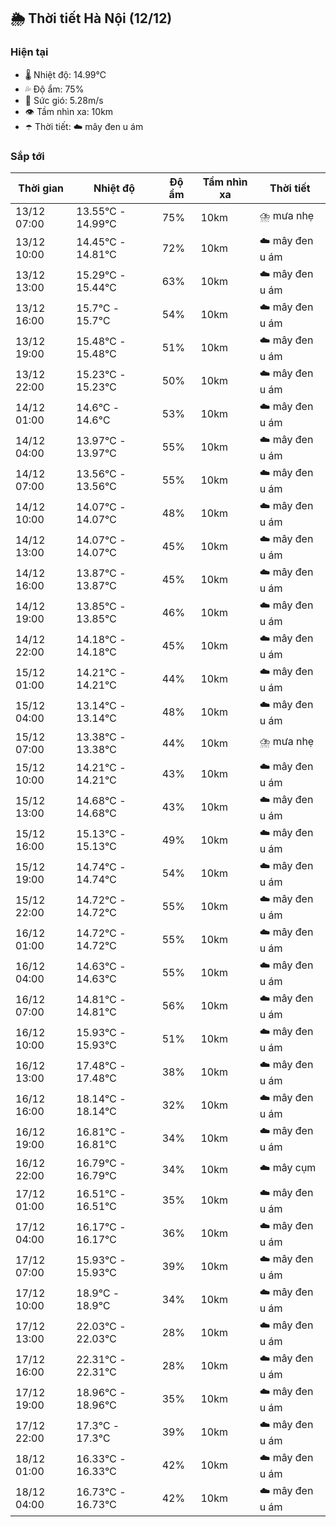 ## 🌦️ Thời tiết Hà Nội (12/12)

### Hiện tại

- 🌡️ Nhiệt độ: 14.99℃
- 💦 Độ ẩm: 75%
- 💨 Sức gió: 5.28m/s
- 👁️ Tầm nhìn xa: 10km
- ☂️ Thời tiết: ☁️ mây đen u ám

### Sắp tới

| Thời gian | Nhiệt độ | Độ ẩm | Tầm nhìn xa | Thời tiết |
| --- | --- | --- | --- | --- |
| 13/12 07:00 | 13.55℃ - 14.99℃ | 75% | 10km | ⛈️ mưa nhẹ |
| 13/12 10:00 | 14.45℃ - 14.81℃ | 72% | 10km | ☁️ mây đen u ám |
| 13/12 13:00 | 15.29℃ - 15.44℃ | 63% | 10km | ☁️ mây đen u ám |
| 13/12 16:00 | 15.7℃ - 15.7℃ | 54% | 10km | ☁️ mây đen u ám |
| 13/12 19:00 | 15.48℃ - 15.48℃ | 51% | 10km | ☁️ mây đen u ám |
| 13/12 22:00 | 15.23℃ - 15.23℃ | 50% | 10km | ☁️ mây đen u ám |
| 14/12 01:00 | 14.6℃ - 14.6℃ | 53% | 10km | ☁️ mây đen u ám |
| 14/12 04:00 | 13.97℃ - 13.97℃ | 55% | 10km | ☁️ mây đen u ám |
| 14/12 07:00 | 13.56℃ - 13.56℃ | 55% | 10km | ☁️ mây đen u ám |
| 14/12 10:00 | 14.07℃ - 14.07℃ | 48% | 10km | ☁️ mây đen u ám |
| 14/12 13:00 | 14.07℃ - 14.07℃ | 45% | 10km | ☁️ mây đen u ám |
| 14/12 16:00 | 13.87℃ - 13.87℃ | 45% | 10km | ☁️ mây đen u ám |
| 14/12 19:00 | 13.85℃ - 13.85℃ | 46% | 10km | ☁️ mây đen u ám |
| 14/12 22:00 | 14.18℃ - 14.18℃ | 45% | 10km | ☁️ mây đen u ám |
| 15/12 01:00 | 14.21℃ - 14.21℃ | 44% | 10km | ☁️ mây đen u ám |
| 15/12 04:00 | 13.14℃ - 13.14℃ | 48% | 10km | ☁️ mây đen u ám |
| 15/12 07:00 | 13.38℃ - 13.38℃ | 44% | 10km | ⛈️ mưa nhẹ |
| 15/12 10:00 | 14.21℃ - 14.21℃ | 43% | 10km | ☁️ mây đen u ám |
| 15/12 13:00 | 14.68℃ - 14.68℃ | 43% | 10km | ☁️ mây đen u ám |
| 15/12 16:00 | 15.13℃ - 15.13℃ | 49% | 10km | ☁️ mây đen u ám |
| 15/12 19:00 | 14.74℃ - 14.74℃ | 54% | 10km | ☁️ mây đen u ám |
| 15/12 22:00 | 14.72℃ - 14.72℃ | 55% | 10km | ☁️ mây đen u ám |
| 16/12 01:00 | 14.72℃ - 14.72℃ | 55% | 10km | ☁️ mây đen u ám |
| 16/12 04:00 | 14.63℃ - 14.63℃ | 55% | 10km | ☁️ mây đen u ám |
| 16/12 07:00 | 14.81℃ - 14.81℃ | 56% | 10km | ☁️ mây đen u ám |
| 16/12 10:00 | 15.93℃ - 15.93℃ | 51% | 10km | ☁️ mây đen u ám |
| 16/12 13:00 | 17.48℃ - 17.48℃ | 38% | 10km | ☁️ mây đen u ám |
| 16/12 16:00 | 18.14℃ - 18.14℃ | 32% | 10km | ☁️ mây đen u ám |
| 16/12 19:00 | 16.81℃ - 16.81℃ | 34% | 10km | ☁️ mây đen u ám |
| 16/12 22:00 | 16.79℃ - 16.79℃ | 34% | 10km | ☁️ mây cụm |
| 17/12 01:00 | 16.51℃ - 16.51℃ | 35% | 10km | ☁️ mây đen u ám |
| 17/12 04:00 | 16.17℃ - 16.17℃ | 36% | 10km | ☁️ mây đen u ám |
| 17/12 07:00 | 15.93℃ - 15.93℃ | 39% | 10km | ☁️ mây đen u ám |
| 17/12 10:00 | 18.9℃ - 18.9℃ | 34% | 10km | ☁️ mây đen u ám |
| 17/12 13:00 | 22.03℃ - 22.03℃ | 28% | 10km | ☁️ mây đen u ám |
| 17/12 16:00 | 22.31℃ - 22.31℃ | 28% | 10km | ☁️ mây đen u ám |
| 17/12 19:00 | 18.96℃ - 18.96℃ | 35% | 10km | ☁️ mây đen u ám |
| 17/12 22:00 | 17.3℃ - 17.3℃ | 39% | 10km | ☁️ mây đen u ám |
| 18/12 01:00 | 16.33℃ - 16.33℃ | 42% | 10km | ☁️ mây đen u ám |
| 18/12 04:00 | 16.73℃ - 16.73℃ | 42% | 10km | ☁️ mây đen u ám |
